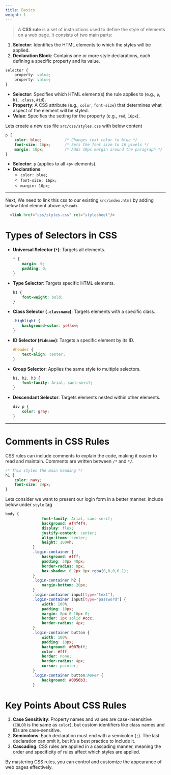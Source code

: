 ```yaml
---
title: Basics  
weight: 1
---
```


> A **CSS rule** is a set of instructions used to define the style of elements on a web page. It consists of two main parts:

1. **Selector**: Identifies the HTML elements to which the styles will be applied.
2. **Declaration Block**: Contains one or more style declarations, each defining a specific property and its value.


```css
selector {
    property: value;
    property: value;
}
```

- **Selector**: Specifies which HTML element(s) the rule applies to (e.g., `p`, `h1`, `.class`, `#id`).
- **Property**: A CSS attribute (e.g., `color`, `font-size`) that determines what aspect of the element will be styled.
- **Value**: Specifies the setting for the property (e.g., `red`, `16px`).


Lets create a new css file `src/css/styles.css` with below content

```css
p {
    color: blue;          /* Changes text color to blue */
    font-size: 16px;      /* Sets the font size to 16 pixels */
    margin: 10px;         /* Adds 10px margin around the paragraph */
}
```

- **Selector**: `p` (applies to all `<p>` elements).
- **Declarations**:
  - `color: blue;`
  - `font-size: 16px;`
  - `margin: 10px;`

---

Next, We need to link this css to our existing `src/index.html` by adding below html element above `</head>`

```html
  <link href="css/styles.css" rel="stylesheet"/>
```

# Types of Selectors in CSS

- **Universal Selector (`*`)**: Targets all elements.
  ```css
  * {
      margin: 0;
      padding: 0;
  }
  ```

- **Type Selector**: Targets specific HTML elements.
  ```css
  h1 {
      font-weight: bold;
  }
  ```

- **Class Selector (`.classname`)**: Targets elements with a specific class.
  ```css
  .highlight {
      background-color: yellow;
  }
  ```

- **ID Selector (`#idname`)**: Targets a specific element by its ID.
  ```css
  #header {
      text-align: center;
  }
  ```

- **Group Selector**: Applies the same style to multiple selectors.
  ```css
  h1, h2, h3 {
      font-family: Arial, sans-serif;
  }
  ```

- **Descendant Selector**: Targets elements nested within other elements.
  ```css
  div p {
      color: gray;
  }
  ```

---

# **Comments in CSS Rules**
CSS rules can include comments to explain the code, making it easier to read and maintain. Comments are written between `/*` and `*/`.

```css
/* This styles the main heading */
h1 {
    color: navy;
    font-size: 24px;
}
```

Lets consider we want to present our login form in a better manner. include below under `style` tag

```css
body {
                font-family: Arial, sans-serif;
                background: #f4f4f4;
                display: flex;
                justify-content: center;
                align-items: center;
                height: 100vh;
            }
            .login-container {
                background: #fff;
                padding: 30px 40px;
                border-radius: 8px;
                box-shadow: 0 2px 8px rgba(0,0,0,0.1);
            }
            .login-container h2 {
                margin-bottom: 20px;
            }
            .login-container input[type="text"],
            .login-container input[type="password"] {
                width: 100%;
                padding: 10px;
                margin: 8px 0 16px 0;
                border: 1px solid #ccc;
                border-radius: 4px;
            }
            .login-container button {
                width: 100%;
                padding: 10px;
                background: #007bff;
                color: #fff;
                border: none;
                border-radius: 4px;
                cursor: pointer;
            }
            .login-container button:hover {
                background: #0056b3;
            }
```

# **Key Points About CSS Rules**
1. **Case Sensitivity**: Property names and values are case-insensitive (`COLOR` is the same as `color`), but custom identifiers like class names and IDs are case-sensitive.
2. **Semicolons**: Each declaration must end with a semicolon (`;`). The last declaration can omit it, but it’s a best practice to include it.
3. **Cascading**: CSS rules are applied in a cascading manner, meaning the order and specificity of rules affect which styles are applied.

By mastering CSS rules, you can control and customize the appearance of web pages effectively.